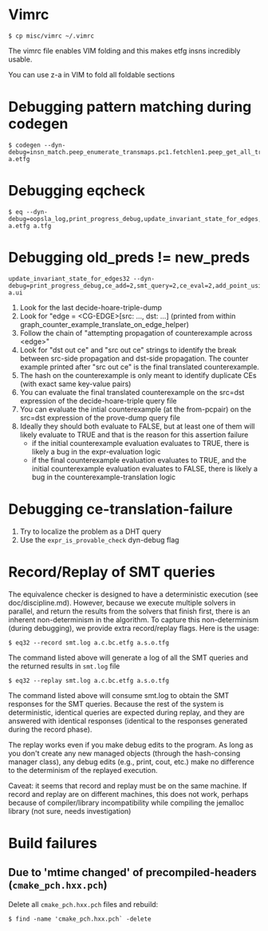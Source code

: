 # Vimrc

```
$ cp misc/vimrc ~/.vimrc
```
The vimrc file enables VIM folding and this makes etfg insns incredibly usable.

You can use z-a in VIM to fold all foldable sections


# Debugging pattern matching during codegen

```
$ codegen --dyn-debug=insn_match.peep_enumerate_transmaps.pc1.fetchlen1.peep_get_all_trans=2 a.etfg
```

# Debugging eqcheck

```
$ eq --dyn-debug=oopsla_log,print_progress_debug,update_invariant_state_for_edges,decide_hoare_triple_dump,prove_dump,smt_query=2,ce_add=2,ce_translate=2 a.etfg a.tfg
```

# Debugging old\_preds != new\_preds

```
update_invariant_state_for_edges32 --dyn-debug=print_progress_debug,ce_add=2,smt_query=2,ce_eval=2,add_point_using_ce=2,ce_translate=2,decide_hoare_triple_dump,prove_dump,dst_to_src_submap_debug=2 a.ui
```
1. Look for the last decide-hoare-triple-dump
2. Look for "edge = &lt;CG-EDGE&gt;[src: ..., dst: ...] (printed from within graph_counter_example_translate_on_edge_helper)
3. Follow the chain of "attempting propagation of counterexample across &lt;edge&gt;"
4. Look for "dst out ce" and "src out ce" strings to identify the break between src-side propagation and dst-side propagation. The counter example printed after "src out ce" is the final translated counterexample.
5. The hash on the counterexample is only meant to identify duplicate CEs (with exact same key-value pairs)
6. You can evaluate the final translated counterexample on the src=dst expression of the decide-hoare-triple query file
7. You can evaluate the intial counterexample (at the from-pcpair) on the src=dst expression of the prove-dump query file
8. Ideally they should both evaluate to FALSE, but at least one of them will likely evaluate to TRUE and that is the reason for this assertion failure
   - if the initial counterexample evaluation evaluates to TRUE, there is likely a bug in the expr-evaluation logic
   - if the final counterexample evaluation evaluates to TRUE, and the initial counterexample evaluation evaluates to FALSE, there is likely a bug in the counterexample-translation logic

# Debugging ce-translation-failure

1. Try to localize the problem as a DHT query
2. Use the `expr_is_provable_check` dyn-debug flag

# Record/Replay of SMT queries

The equivalence checker is designed to have a deterministic execution
(see doc/discipline.md). However, because we execute multiple solvers
in parallel, and return the results from the solvers that finish first,
there is an inherent non-determinism in the algorithm.  To capture
this non-determinism (during debugging), we provide extra record/replay
flags.  Here is the usage:

```
$ eq32 --record smt.log a.c.bc.etfg a.s.o.tfg
```
The command listed above will generate a log of all the SMT queries
and the returned results in `smt.log` file

```
$ eq32 --replay smt.log a.c.bc.etfg a.s.o.tfg
```
The command listed above will consume smt.log to obtain the SMT
responses for the SMT queries. Because the rest of the system is
deterministic, identical queries are expected during replay, and they
are answered with identical responses (identical to the responses
generated during the record phase).

The replay works even if you make debug edits to the program.  As long
as you don't create any new managed objects (through the hash-consing
manager class), any debug edits (e.g., print, cout, etc.) make no difference
to the determinism of the replayed execution.

Caveat: it seems that record and replay must be on the same machine. If
record and replay are on different machines, this does not work, perhaps
because of compiler/library incompatibility while compiling the
jemalloc library (not sure, needs investigation)

# Build failures

## Due to 'mtime changed' of precompiled-headers (`cmake_pch.hxx.pch`)

Delete all `cmake_pch.hxx.pch` files and rebuild:

```
$ find -name 'cmake_pch.hxx.pch` -delete
```

